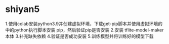# shiyan5
1.使用colab安装python3.9并创建虚拟环境，下载get-pip脚本并使用虚拟环境的中的python执行脚本安装 pip，然后验证pip是否安装
2.安装 tflite-model-maker 本体
3.补充缺失依赖
4.验证是否成功安装
5.训练模型并将训练好的模型下载

